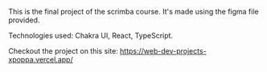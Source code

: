 This is the final project of the scrimba course. It's made using the figma file provided.

Technologies used: Chakra UI, React, TypeScript.

Checkout the project on this site: https://web-dev-projects-xpoppa.vercel.app/
